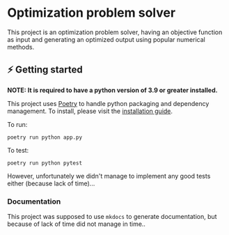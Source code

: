 # Optimization problem solver

This project is an optimization problem solver, having an objective function as input and generating an optimized output using popular numerical methods.

## ⚡ Getting started

**NOTE: It is required to have a python version of 3.9 or greater installed.**

This project uses [Poetry](https://python-poetry.org/) to handle python packaging and dependency management. To install, please visit the [installation guide](https://python-poetry.org/docs/).

To run:

`poetry run python app.py`

To test:

`poetry run python pytest`

However, unfortunately we didn't manage to implement any good tests either (because lack of time)...

### Documentation

This project was supposed to use `mkdocs` to generate documentation, but because of lack of time did not manage in time..

